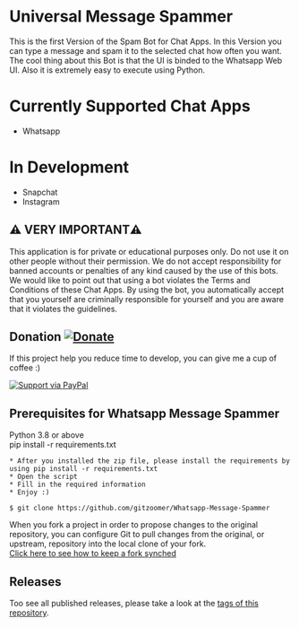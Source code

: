 # Universal Message Spammer
  This is the first Version of the Spam Bot for Chat Apps. In this Version you can type a message and spam it to the selected chat how often you want. The cool thing about this Bot is that the UI is binded to the Whatsapp Web UI. Also it is extremely easy to execute using Python.
  
# Currently Supported Chat Apps
  * Whatsapp
 
 # In Development
  * Snapchat 
  * Instagram

## :warning: VERY IMPORTANT:warning:
This application is for private or educational purposes only. Do not use it on other people without their permission.
We do not accept responsibility for banned accounts or penalties of any kind caused by the use of this bots. We would like to point out that using a bot violates the Terms and Conditions of these Chat Apps. By using the bot, you automatically accept that you yourself are criminally responsible for yourself and you are aware that it violates the guidelines.
</br >
## Donation [![Donate](https://img.shields.io/badge/Donate-PayPal-green.svg)](https://www.paypal.me/LukasReiner/) 
If this project help you reduce time to develop, you can give me a cup of coffee :)

[![Support via PayPal](https://cdn.rawgit.com/twolfson/paypal-github-button/1.0.0/dist/button.svg)](https://www.paypal.me/bisharakh) 

## Prerequisites for Whatsapp Message Spammer

Python 3.8 or above \
pip install -r requirements.txt



```
* After you installed the zip file, please install the requirements by using pip install -r requirements.txt
* Open the script
* Fill in the required information
* Enjoy :)
```

```
$ git clone https://github.com/gitzoomer/Whatsapp-Message-Spammer
```
When you fork a project in order to propose changes to the original repository, you can configure Git to pull changes from the original, or upstream, repository into the local clone of your fork.</br >
[Click here to see how to keep a fork synched](https://help.github.com/articles/fork-a-repo/)

## Releases

Too see all published releases, please take a look at the [tags of this repository](https://github.com/gitzoomer/Whatsapp-Message-Spammer/tags).
